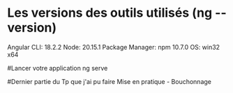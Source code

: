 
# Les versions des outils utilisés (ng --version)
Angular CLI: 18.2.2
Node: 20.15.1
Package Manager: npm 10.7.0
OS: win32 x64

#Lancer votre application 
ng serve

#Dernier partie du Tp que j'ai pu faire
Mise en pratique - Bouchonnage